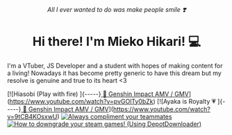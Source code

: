 <div align=center>
 
###### All I ever wanted to do was make people smile ❣️
 
 # Hi there! I'm Mieko Hikari! 💻
</div>
I'm a VTuber, JS Developer and a student with hopes of making content for a living! Nowadays it has become pretty generic to have this dream but my resolve is genuine and true to its heart <3

<!-- BEGIN YOUTUBE-CARDS -->
[![Hiasobi (Play with fire)   ]{-----}[   🍰 Genshin Impact AMV / GMV](https://ytcards.demolab.com/?id=pvGOlTy0bZk&title=Hiasobi+%28Play+with+fire%29+++%5D%7B-----%7D%5B+++%F0%9F%8D%B0+Genshin+Impact+AMV+%2F+GMV&lang=en&timestamp=1659970838&background_color=%230d1117&title_color=%23ffffff&stats_color=%23dedede&width=250 "Hiasobi (Play with fire)   ]{-----}[   🍰 Genshin Impact AMV / GMV")](https://www.youtube.com/watch?v=pvGOlTy0bZk)
[![Ayaka is Royalty 💗   ]{-----}[   🍰 Genshin Impact AMV / GMV](https://ytcards.demolab.com/?id=9tCB4KOsxwU&title=Ayaka+is+Royalty+%F0%9F%92%97+++%5D%7B-----%7D%5B+++%F0%9F%8D%B0+Genshin+Impact+AMV+%2F+GMV&lang=en&timestamp=1659535204&background_color=%230d1117&title_color=%23ffffff&stats_color=%23dedede&width=250 "Ayaka is Royalty 💗   ]{-----}[   🍰 Genshin Impact AMV / GMV")](https://www.youtube.com/watch?v=9tCB4KOsxwU)
[![​Always compliment your teammates](https://ytcards.demolab.com/?id=k4zHcMpq0O8&title=%E2%80%8BAlways+compliment+your+teammates&lang=en&timestamp=1658649595&background_color=%230d1117&title_color=%23ffffff&stats_color=%23dedede&width=250 "​Always compliment your teammates")](https://www.youtube.com/watch?v=k4zHcMpq0O8)
[![How to downgrade your steam games! (Using DepotDownloader)](https://ytcards.demolab.com/?id=x_8KNOeLqyY&title=How+to+downgrade+your+steam+games%21+%28Using+DepotDownloader%29&lang=en&timestamp=1643890302&background_color=%230d1117&title_color=%23ffffff&stats_color=%23dedede&width=250 "How to downgrade your steam games! (Using DepotDownloader)")](https://www.youtube.com/watch?v=x_8KNOeLqyY)
<!-- END YOUTUBE-CARDS -->
